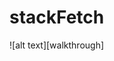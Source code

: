 # stackFetch

![alt text][walkthrough]

[logo]: https://cloud.githubusercontent.com/assets/6755555/17759382/836dd780-64ab-11e6-8f6a-329f66f01fd7.gif "Logo Title Text 2"
